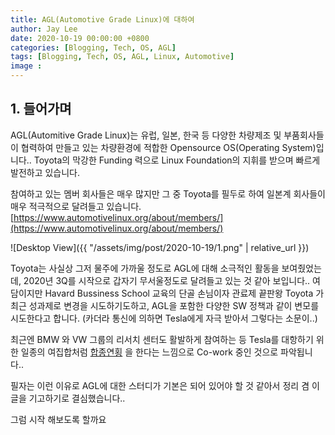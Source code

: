 ```yaml
---
title: AGL(Automotive Grade Linux)에 대하여
author: Jay Lee
date: 2020-10-19 00:00:00 +0800
categories: [Blogging, Tech, OS, AGL]
tags: [Blogging, Tech, OS, AGL, Linux, Automotive]
image : 
---
```


## 1. 들어가며

AGL(Automitive Grade Linux)는 유럽, 일본, 한국 등 다양한 차량제조 및 부품회사들이 협력하여 만들고 있는 차량환경에 적합한 Opensource OS(Operating System)입니다..
Toyota의 막강한 Funding 력으로 Linux Foundation의 지휘를 받으며 빠르게 발전하고 있습니다.

참여하고 있는 멤버 회사들은 매우 많지만 그 중 Toyota를 필두로 하여 일본계 회사들이 매우 적극적으로 달려들고 있습니다.
[https://www.automotivelinux.org/about/members/](https://www.automotivelinux.org/about/members/)

![Desktop View]({{ "/assets/img/post/2020-10-19/1.png" | relative_url }})

Toyota는 사실상 그저 물주에 가까울 정도로 AGL에 대해 소극적인 활동을 보여줬었는데, 2020년 3Q를 시작으로 갑자기 무서울정도로 달려들고 있는 것 같아 보입니다..
여담이지만 Havard Bussiness School 교육의 단골 손님이자 관료제 끝판왕 Toyota 가 최근 성과제로 변경을 시도하기도하고, AGL을 포함한 다양한 SW 정책과 같이 변모를 시도한다고 합니다.
(카더라 통신에 의하면 Tesla에게 자극 받아서 그렇다는 소문이..)

최근엔 BMW 와 VW 그룹의 리서치 센터도 활발하게 참여하는 등 Tesla를 대항하기 위한 일종의 여집합처럼 [합종연횡](https://namu.wiki/w/%ED%95%A9%EC%A2%85%EC%97%B0%ED%9A%A1) 을 한다는 느낌으로 Co-work 중인 것으로 파악됩니다..

필자는 이런 이유로 AGL에 대한 스터디가 기본은 되어 있어야 할 것 같아서 정리 겸 이 글을 기고하기로 결심했습니다..

그럼 시작 해보도록 할까요
